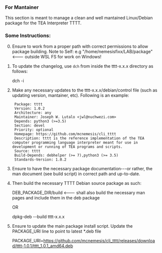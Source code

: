 ### For Mantainer

This section is meant to manage a clean and well mantained Linux/Debian package for the TEA Interpreter TTTT.

### Some Instructions:

0. Ensure to work from a proper path with correct permissions to allow package building. 
Note to Self: e.g "/home/nemesisfixx/LAB/package" <--- outside WSL FS for work on Windows!

1. To update the changelog, use `dch` from inside the tttt-x.x.x directory as follows:

    dch -i

3. Make any necessary updates to the tttt-x.x.x/debian/control file (such as updating version, mantainer, etc). Following is an example:


        Package: tttt
        Version: 1.0.2
        Architecture: any
        Maintainer: Joseph W. Lutalo <jwl@nuchwezi.com>
        Depends: python3 (>=3.5)
        Section: devel
        Priority: optional
        Homepage: https://github.com/mcnemesis/cli_tttt
        Description: tttt is the reference implementation of the TEA computer programming language interpreter meant for use in development or running of TEA programs and scripts.
        Source: tttt
        Build-Depends: debhelper (>= 7),python3 (>= 3.5)
        Standards-Version: 1.0.2

2. Ensure to have the necessary package documentation---or rather, the man document (see build script) in correct path and up-to-date.

3. Then build the necessary TTTT Debian source package as such:

    DEB_PACKAGE_DIR/build <---  shall also build the necessary man pages and include them in the deb package
    
    OR
    
    dpkg-deb --build tttt-x.x.x

4. Ensure to update the main package install script. Update the PACKAGE_URI line to point to latest *.deb file

    PACKAGE_URI=https://github.com/mcnemesis/cli_tttt/releases/download/tttt-1.0.1/tttt_1.0.1_amd64.deb


